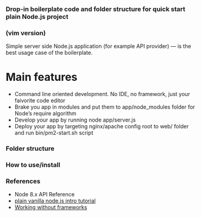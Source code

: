 ### Drop-in boilerplate code and folder structure for quick start plain Node.js project  
### (vim version)
Simple server side Node.js application (for example API provider) — is the best usage case of the boilerplate.  

# Main features
- Command line oriented development. No IDE, no framework, just your faivorite code editor  
- Brake you app in modules and put them to app/node_modules folder for Node’s require algorithm  
- Develop your app by running node app/server.js  
- Deploy your app by targeting nginx/apache config root to web/ folder and run bin/pm2-start.sh script  

### Folder structure

### How to use/install

### References
- Node 8.x API Reference
- [plain vanilla node.js intro tutorial](https://gist.github.com/shimondoodkin/6213581)
- [Working without frameworks](https://medium.com/node-js-javascript/working-without-frameworks-part-1-b948f281f782)
